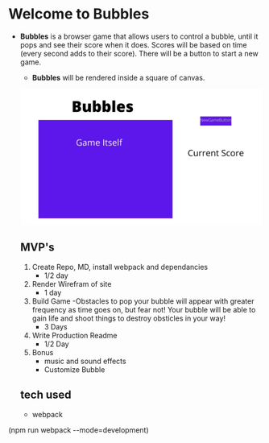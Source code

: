 # Welcome to Bubbles

* **Bubbles** is a browser game that allows users to control a bubble, until it pops and see their score when it does. Scores will be based on time (every second adds to their score). There will be a button to start a new game.

    * **Bubbles** will be rendered inside a square of canvas. 

    ![Bubbles, wireframe](/images/wirephrame.jpg)

    ## MVP's
    1. Create Repo, MD, install webpack and dependancies
        - 1/2 day
    2. Render Wirefram of site
        - 1 day
    3. Build Game
        -Obstacles to pop your bubble will appear with greater frequency as time goes on, but fear not! Your bubble will be able to gain life and shoot things to destroy obsticles in your way!
        - 3 Days
    4. Write Production Readme
        - 1/2 Day
    5. Bonus
        * music and sound effects
        * Customize Bubble

    ## tech used
    * webpack

(npm run webpack --mode=development)